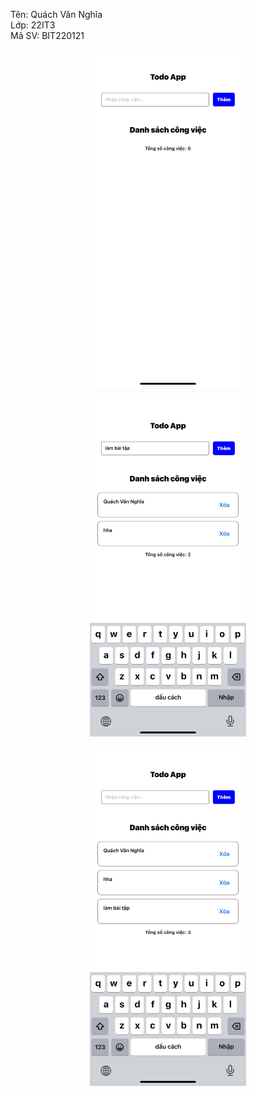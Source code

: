 Tên: Quách Văn Nghĩa  
Lớp: 22IT3  
Mã SV: BIT220121  
<p align="center">  <img src="ket-qua-bai11.1.jpg" alt="ket-qua-baitap.jpg" width="250"/>
<p align="center">  <img src="ket-qua-bai11.2.jpg" alt="ket-qua-baitap.jpg" width="250"/>
<p align="center">  <img src="ket-qua-bai11.3.jpg" alt="ket-qua-baitap.jpg" width="250"/>
</p>
